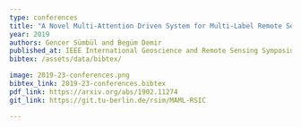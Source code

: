```yaml
---
type: conferences
title: "A Novel Multi-Attention Driven System for Multi-Label Remote Sensing Image Classification"
year: 2019
authors: Gencer Sümbül and Begüm Demir
published_at: IEEE International Geoscience and Remote Sensing Symposium, 5726-5729, 2019
bibtex: /assets/data/bibtex/

image: 2019-23-conferences.png
bibtex_link: 2019-23-conferences.bibtex
pdf_link: https://arxiv.org/abs/1902.11274
git_link: https://git.tu-berlin.de/rsim/MAML-RSIC

---
```

